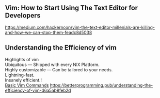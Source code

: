 
## Vim: How to Start Using The Text Editor for Developers
https://medium.com/hackernoon/vim-the-text-editor-millenials-are-killing-and-how-we-can-stop-them-feadc8d5038
###

## Understanding the Efficiency of vim
Highlights of vim <br>
Ubiquitous — Shipped with every NIX Platform. <br>
Highly customizable — Can be tailored to your needs.<br>
Lightning-fast.<br>
Insanely efficient.!<br>
<a href="https://user-images.githubusercontent.com/79118602/120117672-4a24a680-c15c-11eb-9733-f606be07b559.png">Basic Vim Commands</a>
https://betterprogramming.pub/understanding-the-efficiency-of-vim-d6a5ab8feb2d
###

